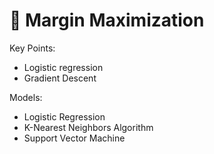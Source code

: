 # :sparkler: Margin Maximization

Key Points:
* Logistic regression
* Gradient Descent

Models:
 * Logistic Regression
 * K-Nearest Neighbors Algorithm
 * Support Vector Machine
 
